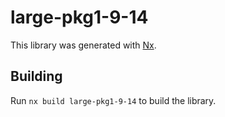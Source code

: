 # large-pkg1-9-14

This library was generated with [Nx](https://nx.dev).

## Building

Run `nx build large-pkg1-9-14` to build the library.
